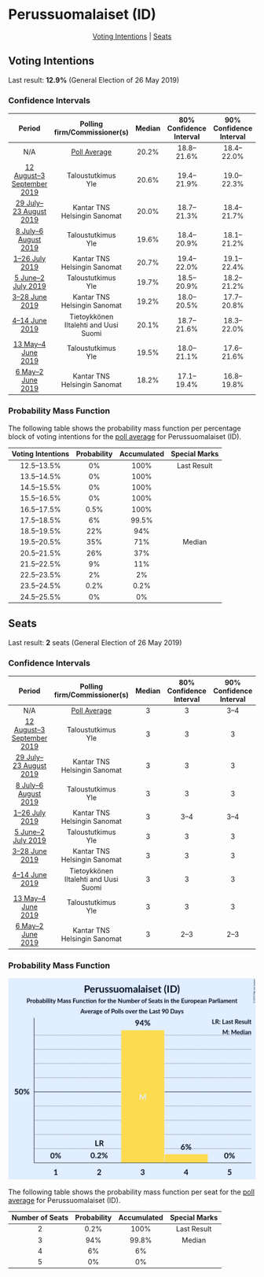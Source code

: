 # Perussuomalaiset (ID)

<p align="center"><a href="#voting-intentions">Voting Intentions</a> | <a href="#seats">Seats</a></p>

## Voting Intentions

Last result: **12.9%** (General Election of 26 May 2019)

### Confidence Intervals

| Period     | Polling firm/Commissioner(s) | Median | 80% Confidence Interval | 90% Confidence Interval | 95% Confidence Interval | 99% Confidence Interval |
|:----------:|:----------------:|:-----------:|:-----------------------:|:-----------------------:|:-----------------------:|:-----------------------:|
| N/A | [Poll Average](average.html) | 20.2% | 18.8–21.6% | 18.4–22.0% | 18.1–22.4% | 17.5–23.1% |
| [12 August–3 September 2019](2019-09-03-Taloustutkimus.html) | Taloustutkimus <br> Yle | 20.6% | 19.4–21.9% | 19.0–22.3% | 18.7–22.6% | 18.1–23.2% |
| [29 July–23 August 2019](2019-08-23-KantarTNS.html) | Kantar TNS <br> Helsingin Sanomat | 20.0% | 18.7–21.3% | 18.4–21.7% | 18.1–22.0% | 17.5–22.6% |
| [8 July–6 August 2019](2019-08-06-Taloustutkimus.html) | Taloustutkimus <br> Yle | 19.6% | 18.4–20.9% | 18.1–21.2% | 17.8–21.5% | 17.3–22.1% |
| [1–26 July 2019](2019-07-26-KantarTNS.html) | Kantar TNS <br> Helsingin Sanomat | 20.7% | 19.4–22.0% | 19.1–22.4% | 18.8–22.7% | 18.2–23.4% |
| [5 June–2 July 2019](2019-07-02-Taloustutkimus.html) | Taloustutkimus <br> Yle | 19.7% | 18.5–20.9% | 18.2–21.2% | 18.0–21.5% | 17.4–22.1% |
| [3–28 June 2019](2019-06-28-KantarTNS.html) | Kantar TNS <br> Helsingin Sanomat | 19.2% | 18.0–20.5% | 17.7–20.8% | 17.4–21.2% | 16.8–21.8% |
| [4–14 June 2019](2019-06-14-Tietoykkönen.html) | Tietoykkönen <br> Iltalehti and Uusi Suomi | 20.1% | 18.7–21.6% | 18.3–22.0% | 18.0–22.4% | 17.3–23.1% |
| [13 May–4 June 2019](2019-06-04-Taloustutkimus.html) | Taloustutkimus <br> Yle | 19.5% | 18.0–21.1% | 17.6–21.6% | 17.3–22.0% | 16.6–22.8% |
| [6 May–2 June 2019](2019-06-02-KantarTNS.html) | Kantar TNS <br> Helsingin Sanomat | 18.2% | 17.1–19.4% | 16.8–19.8% | 16.5–20.1% | 16.0–20.7% |

### Probability Mass Function

The following table shows the probability mass function per percentage block of voting intentions for the [poll average](average.html) for Perussuomalaiset (ID).

| Voting Intentions | Probability | Accumulated | Special Marks |
|:-----------------:|:-----------:|:-----------:|:-------------:|
| 12.5–13.5% | 0% | 100% | Last Result |
| 13.5–14.5% | 0% | 100% |  |
| 14.5–15.5% | 0% | 100% |  |
| 15.5–16.5% | 0% | 100% |  |
| 16.5–17.5% | 0.5% | 100% |  |
| 17.5–18.5% | 6% | 99.5% |  |
| 18.5–19.5% | 22% | 94% |  |
| 19.5–20.5% | 35% | 71% | Median |
| 20.5–21.5% | 26% | 37% |  |
| 21.5–22.5% | 9% | 11% |  |
| 22.5–23.5% | 2% | 2% |  |
| 23.5–24.5% | 0.2% | 0.2% |  |
| 24.5–25.5% | 0% | 0% |  |


## Seats

Last result: **2** seats (General Election of 26 May 2019)

### Confidence Intervals

| Period     | Polling firm/Commissioner(s) | Median | 80% Confidence Interval | 90% Confidence Interval | 95% Confidence Interval | 99% Confidence Interval |
|:----------:|:----------------:|:------:|:-----------------------:|:-----------------------:|:-----------------------:|:-----------------------:|
| N/A | [Poll Average](average.html) | 3 | 3 | 3–4 | 3–4 | 3–4 |
| [12 August–3 September 2019](2019-09-03-Taloustutkimus.html) | Taloustutkimus <br> Yle | 3 | 3 | 3 | 3–4 | 3–4 |
| [29 July–23 August 2019](2019-08-23-KantarTNS.html) | Kantar TNS <br> Helsingin Sanomat | 3 | 3 | 3 | 3 | 2–4 |
| [8 July–6 August 2019](2019-08-06-Taloustutkimus.html) | Taloustutkimus <br> Yle | 3 | 3 | 3 | 3 | 3–4 |
| [1–26 July 2019](2019-07-26-KantarTNS.html) | Kantar TNS <br> Helsingin Sanomat | 3 | 3–4 | 3–4 | 3–4 | 3–4 |
| [5 June–2 July 2019](2019-07-02-Taloustutkimus.html) | Taloustutkimus <br> Yle | 3 | 3 | 3 | 3 | 3–4 |
| [3–28 June 2019](2019-06-28-KantarTNS.html) | Kantar TNS <br> Helsingin Sanomat | 3 | 3 | 3 | 2–3 | 2–3 |
| [4–14 June 2019](2019-06-14-Tietoykkönen.html) | Tietoykkönen <br> Iltalehti and Uusi Suomi | 3 | 3 | 3 | 3–4 | 2–4 |
| [13 May–4 June 2019](2019-06-04-Taloustutkimus.html) | Taloustutkimus <br> Yle | 3 | 3 | 3 | 3 | 2–4 |
| [6 May–2 June 2019](2019-06-02-KantarTNS.html) | Kantar TNS <br> Helsingin Sanomat | 3 | 2–3 | 2–3 | 2–3 | 2–3 |

### Probability Mass Function

![Graph with seats probability mass function not yet produced](average-seats-pmf-perussuomalaisetid.png "Seats Probability Mass Function")

The following table shows the probability mass function per seat for the [poll average](average.html) for Perussuomalaiset (ID).

| Number of Seats | Probability | Accumulated | Special Marks |
|:---------------:|:-----------:|:-----------:|:-------------:|
| 2 | 0.2% | 100% | Last Result |
| 3 | 94% | 99.8% | Median |
| 4 | 6% | 6% |  |
| 5 | 0% | 0% |  |


